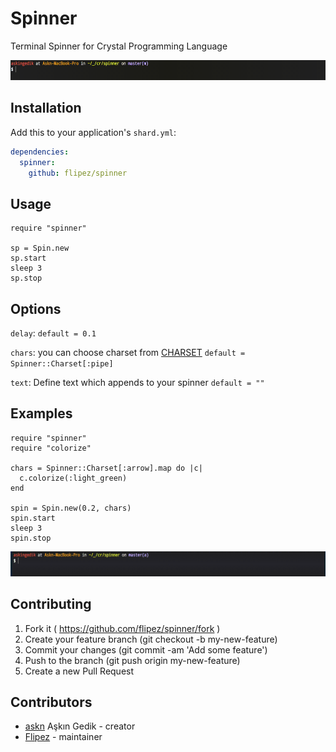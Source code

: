 # Spinner

Terminal Spinner for Crystal Programming Language

![All](/images/all.gif)

## Installation

Add this to your application's `shard.yml`:

```yaml
dependencies:
  spinner:
    github: flipez/spinner
```

## Usage


```crystal
require "spinner"

sp = Spin.new
sp.start
sleep 3
sp.stop
```

## Options

`delay`: `default = 0.1`

`chars`: you can choose charset from [CHARSET](src/spinner/charset.cr) `default = Spinner::Charset[:pipe]`

`text`: Define text which appends to your spinner `default = ""`

## Examples

```crystal
require "spinner"
require "colorize"

chars = Spinner::Charset[:arrow].map do |c|
  c.colorize(:light_green)
end

spin = Spin.new(0.2, chars)
spin.start
sleep 3
spin.stop
```

![Color](/images/color.gif)

## Contributing

1. Fork it ( https://github.com/flipez/spinner/fork )
2. Create your feature branch (git checkout -b my-new-feature)
3. Commit your changes (git commit -am 'Add some feature')
4. Push to the branch (git push origin my-new-feature)
5. Create a new Pull Request

## Contributors

- [askn](https://github.com/askn) Aşkın Gedik - creator
- [Flipez](https://github.com/Flipez) - maintainer
